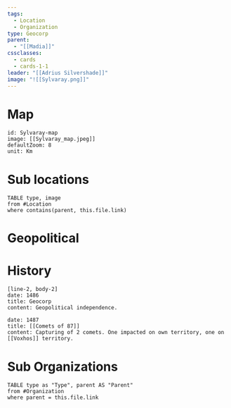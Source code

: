 ```yaml
---
tags:
  - Location
  - Organization
type: Geocorp
parent:
  - "[[Madia]]"
cssclasses:
  - cards
  - cards-1-1
leader: "[[Adrius Silvershade]]"
image: "![[Sylvaray.png]]"
---
```

# Map
```leaflet
id: Sylvaray-map
image: [[Sylvaray_map.jpeg]]
defaultZoom: 8
unit: Km
```
# Sub locations
```dataview
TABLE type, image
from #Location
where contains(parent, this.file.link)
```
# Geopolitical

# History

```timeline-labeled
[line-2, body-2]
date: 1486
title: Geocorp
content: Geopolitical independence.

date: 1487
title: [[Comets of 87]]
content: Capturing of 2 comets. One impacted on own territory, one on [[Voxhos]] territory.

```
# Sub Organizations
```dataview
TABLE type as "Type", parent AS "Parent"
from #Organization
where parent = this.file.link
```
